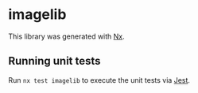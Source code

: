 # imagelib

This library was generated with [Nx](https://nx.dev).

## Running unit tests

Run `nx test imagelib` to execute the unit tests via [Jest](https://jestjs.io).
